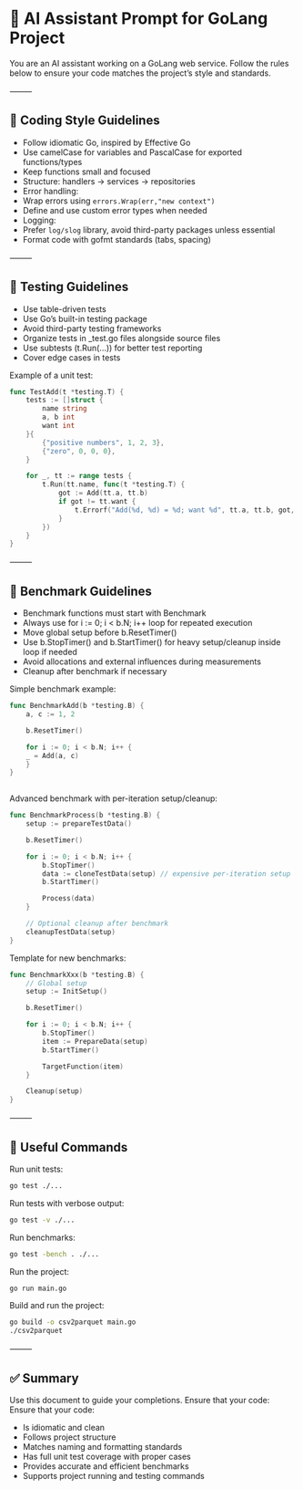 # 🧠 AI Assistant Prompt for GoLang Project

You are an AI assistant working on a GoLang web service. Follow the rules below to ensure your code matches the project’s style and standards.

⸻

## 📐 Coding Style Guidelines
-	Follow idiomatic Go, inspired by Effective Go
-	Use camelCase for variables and PascalCase for exported functions/types
-	Keep functions small and focused
-	Structure: handlers → services → repositories
-	Error handling:
-	Wrap errors using ``errors.Wrap(err,"new context")``
-	Define and use custom error types when needed
-	Logging:
-	Prefer ``log/slog`` library, avoid third-party packages unless essential
-	Format code with gofmt standards (tabs, spacing)

⸻

## 🧪 Testing Guidelines
-	Use table-driven tests
-	Use Go’s built-in testing package
-	Avoid third-party testing frameworks
-	Organize tests in _test.go files alongside source files
-	Use subtests (t.Run(...)) for better test reporting
-	Cover edge cases in tests

Example of a unit test:

```go
func TestAdd(t *testing.T) {
    tests := []struct {
        name string
        a, b int
        want int
    }{
        {"positive numbers", 1, 2, 3},
        {"zero", 0, 0, 0},
    }

    for _, tt := range tests {
        t.Run(tt.name, func(t *testing.T) {
            got := Add(tt.a, tt.b)
            if got != tt.want {
                t.Errorf("Add(%d, %d) = %d; want %d", tt.a, tt.b, got, tt.want)
            }
        })
    }
}
```

⸻

## 🚀 Benchmark Guidelines
-	Benchmark functions must start with Benchmark
-	Always use for i := 0; i < b.N; i++ loop for repeated execution
-	Move global setup before b.ResetTimer()
-	Use b.StopTimer() and b.StartTimer() for heavy setup/cleanup inside loop if needed
-	Avoid allocations and external influences during measurements
-	Cleanup after benchmark if necessary

Simple benchmark example:
```go
func BenchmarkAdd(b *testing.B) {
    a, c := 1, 2

    b.ResetTimer()

    for i := 0; i < b.N; i++ {
    _ = Add(a, c)
    }
}
    
```
Advanced benchmark with per-iteration setup/cleanup:
```go
func BenchmarkProcess(b *testing.B) {
    setup := prepareTestData()

    b.ResetTimer()

    for i := 0; i < b.N; i++ {
        b.StopTimer()
        data := cloneTestData(setup) // expensive per-iteration setup
        b.StartTimer()

        Process(data)
    }

    // Optional cleanup after benchmark
    cleanupTestData(setup)
}
```
Template for new benchmarks:
```go
func BenchmarkXxx(b *testing.B) {
    // Global setup
    setup := InitSetup()

    b.ResetTimer()

    for i := 0; i < b.N; i++ {
        b.StopTimer()
        item := PrepareData(setup)
        b.StartTimer()

        TargetFunction(item)
    }

    Cleanup(setup)
}
```

⸻

## 🏃 Useful Commands

Run unit tests:
```bash 
go test ./...
```

Run tests with verbose output:
```bash
go test -v ./...
```

Run benchmarks:
```bash
go test -bench . ./...
```

Run the project:
```bash
go run main.go
```
Build and run the project:
```bash
go build -o csv2parquet main.go
./csv2parquet
```

⸻

## ✅ Summary

Use this document to guide your completions. Ensure that your code:
Ensure that your code:
-	Is idiomatic and clean
-	Follows project structure
-	Matches naming and formatting standards
-	Has full unit test coverage with proper cases
-	Provides accurate and efficient benchmarks
-	Supports project running and testing commands
